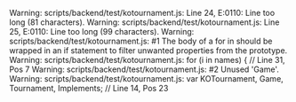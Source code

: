 Warning: scripts/backend/test/kotournament.js: Line 24, E:0110: Line too long (81 characters).
Warning: scripts/backend/test/kotournament.js: Line 25, E:0110: Line too long (99 characters).
Warning: scripts/backend/test/kotournament.js:  #1 The body of a for in should be wrapped in an if statement to filter unwanted properties from the prototype.
Warning: scripts/backend/test/kotournament.js:     for (i in names) { // Line 31, Pos 7
Warning: scripts/backend/test/kotournament.js:  #2 Unused 'Game'.
Warning: scripts/backend/test/kotournament.js:     var KOTournament, Game, Tournament, Implements; // Line 14, Pos 23
